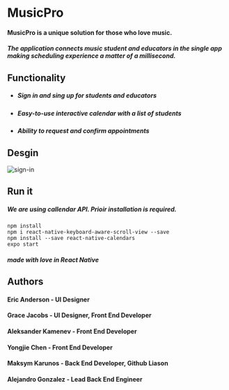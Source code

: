 # MusicPro
#### MusicPro is a unique solution for those who love music.
##### The application connects music student and educators in the single app making scheduling experience a matter of a millisecond.  
## Functionality
* ##### Sign in and sing up for students and educators
* ##### Easy-to-use interactive calendar with a list of students
* ##### Ability to request and confirm appointments  
## Desgin
![sign-in](https://wallpaperbro.com/img/53490.jpg)
## Run it 
##### We are using callendar API. Prioir installation is required.
```
npm install
npm i react-native-keyboard-aware-scroll-view --save
npm install --save react-native-calendars 
expo start
```

##### made with love in React Native

## Authors

#### Eric Anderson - UI Designer
#### Grace Jacobs - UI Designer, Front End Developer
#### Aleksander Kamenev - Front End Developer
#### Yongjie Chen - Front End Developer
#### Maksym Karunos - Back End Developer, Github Liason
#### Alejandro Gonzalez - Lead Back End Engineer

